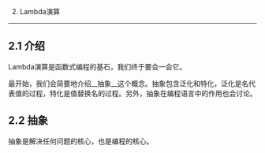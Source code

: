 2. Lambda演算
---

## 2.1 介绍
Lambda演算是函数式编程的基石，我们终于要会一会它。

最开始，我们会简要地介绍__抽象__这个概念。抽象包含泛化和特化，泛化是名代表值的过程，特化是值替换名的过程。另外，抽象在编程语言中的作用也会讨论。


## 2.2 抽象
抽象是解决任何问题的核心，也是编程的核心。
